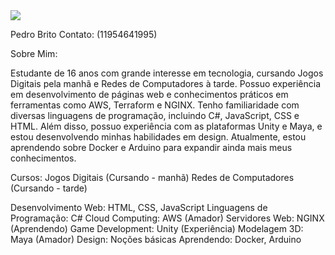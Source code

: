 <img src="https://github-readme-stats.vercel.app/api/top-langs/?username=Pedro-Britoo&layout=compact&langs_count=6&theme=dark" />




Pedro Brito
Contato: (11954641995)

Sobre Mim:

Estudante de 16 anos com grande interesse em tecnologia, cursando Jogos Digitais pela manhã e Redes de Computadores à tarde. Possuo experiência em desenvolvimento de páginas web e conhecimentos práticos em ferramentas como AWS, Terraform e NGINX. Tenho familiaridade com diversas linguagens de programação, incluindo C#, JavaScript, CSS e HTML. Além disso, possuo experiência com as plataformas Unity e Maya, e estou desenvolvendo minhas habilidades em design. Atualmente, estou aprendendo sobre Docker e Arduino para expandir ainda mais meus conhecimentos.

Cursos:
Jogos Digitais (Cursando - manhã)
Redes de Computadores (Cursando - tarde)

Desenvolvimento Web: HTML, CSS, JavaScript
Linguagens de Programação: C#
Cloud Computing: AWS (Amador)
Servidores Web: NGINX (Aprendendo)
Game Development: Unity (Experiência)
Modelagem 3D: Maya (Amador)
Design: Noções básicas
Aprendendo: Docker, Arduino


